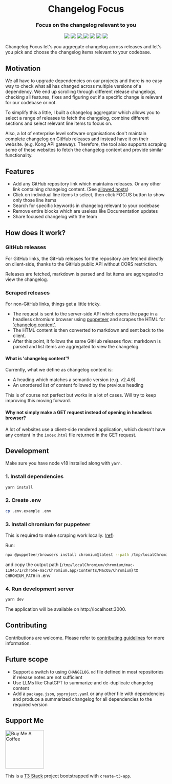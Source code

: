 <h1 align="center">Changelog Focus</h1>

<h3 align="center">Focus on the changelog relevant to you</h3>

<div align="center">
<img src="https://img.shields.io/badge/next.js-gray?logo=next.js">

<img src="https://img.shields.io/badge/AWS%20Amplify-orange?logo=amazon-aws">

<a href="https://changelogfocus.dhruvmisra.com">
    <img src="https://img.shields.io/website.svg?down_color=red&down_message=down&up_color=green&up_message=up&url=https%3A%2F%2Fchangelogfocus.dhruvmisra.com%2F">
</a>

<img src="https://img.shields.io/github/languages/top/dhruvmisra/changelog-focus.svg?style=flat&color=informational">

<img src="https://img.shields.io/github/issues/dhruvmisra/changelog-focus.svg">

<img src="https://img.shields.io/badge/PRs-welcome-brightgreen.svg?style=flat">

<img src="https://img.shields.io/badge/made%20by-dhruvmisra-blue.svg">
</div>

Changelog Focus let's you aggregate changelog across releases and let's you pick and choose the changelog items relevant to your codebase.

## Motivation

We all have to upgrade dependencies on our projects and there is no easy way to check what all has changed across multiple versions of a dependency. We end up scrolling through different release changelogs, checking all features, fixes and figuring out if a specific change is relevant for our codebase or not.

To simplify this a little, I built a changelog aggregator which allows you to select a range of releases to fetch the changelog, combine different sections and select relevant line items to focus on.

Also, a lot of enterprise level software organisations don't maintain complete changelog on GitHub releases and instead have it on their website. (e.g. Kong API gateway). Therefore, the tool also supports scraping some of these websites to fetch the changelog content and provide similar functionality.

## Features

-   Add any GitHub repository link which maintains releases. Or any other link containing changelog content. (See [allowed hosts](./docs/allowed-hosts-for-scraping.md))
-   Click on individual line items to select, then click FOCUS button to show only those line items
-   Search for specific keywords in changelog relevant to your codebase
-   Remove entire blocks which are useless like Documentation updates
-   Share focused changelog with the team

## How does it work?

### GitHub releases

For GitHub links, the GitHub releases for the repository are fetched directly on client-side, thanks to the GitHub public API without CORS restriction.

Releases are fetched, markdown is parsed and list items are aggregated to view the changelog.

### Scraped releases

For non-GitHub links, things get a little tricky.

-   The request is sent to the server-side API which opens the page in a headless chromium browser using [puppeteer](https://github.com/puppeteer/puppeteer) and scrapes the HTML for ['changelog content'](#what-is-changelog-content).
-   The HTML content is then converted to markdown and sent back to the client.
-   After this point, it follows the same GitHub releases flow: markdown is parsed and list items are aggregated to view the changelog.

#### What is 'changelog content'?

Currently, what we define as changelog content is:

-   A heading which matches a semantic version (e.g. v2.4.6)
-   An unordered list of content followed by the previous heading

This is of course not perfect but works in a lot of cases. Will try to keep improving this moving forward.

#### Why not simply make a GET request instead of opening in headless browser?

A lot of websites use a client-side rendered application, which doesn't have any content in the `index.html` file returned in the GET request.

## Development

Make sure you have node v18 installed along with `yarn`.

### 1. Install dependencies

```bash
yarn install
```

### 2. Create .env

```bash
cp .env.example .env
```

### 3. Install chromium for puppeteer

This is required to make scraping work locally. ([ref](https://github.com/Sparticuz/chromium#running-locally--headlessheadful-mode))

Run:

```bash
npx @puppeteer/browsers install chromium@latest --path /tmp/localChromium
```

and copy the output path (`/tmp/localChromium/chromium/mac-1194571/chrome-mac/Chromium.app/Contents/MacOS/Chromium`) to `CHROMIUM_PATH` in .env

### 4. Run development server

```bash
yarn dev
```

The application will be available on http://localhost:3000.

## Contributing

Contributions are welcome. Please refer to [contributing guidelines](./CONTRIBUTING.md) for more information.

## Future scope

-   Support a switch to using `CHANGELOG.md` file defined in most repositories if release notes are not sufficient
-   Use LLMs like ChatGPT to summarize and de-duplicate changelog content
-   Add a `package.json`, `pyproject.yaml` or any other file with dependencies and produce a summarized changelog for all dependencies to the required version

## Support Me

<a href="https://www.buymeacoffee.com/dhruvmisra" target="_blank">
  <img src="https://cdn.buymeacoffee.com/buttons/v2/default-yellow.png" alt="Buy Me A Coffee" width="120" >
</a>

<br>

This is a [T3 Stack](https://create.t3.gg/) project bootstrapped with `create-t3-app`.
